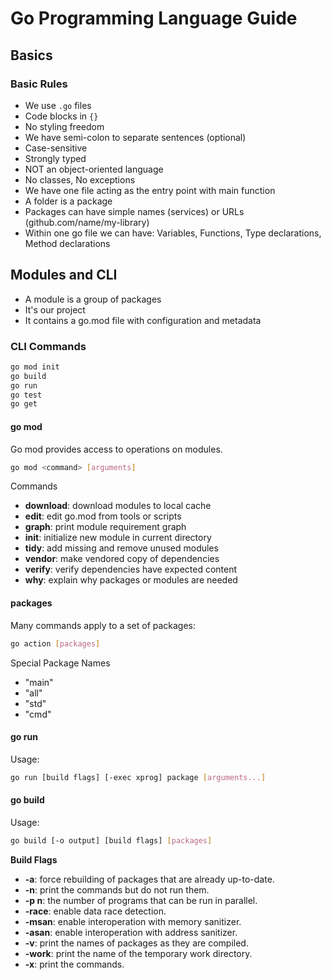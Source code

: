 # Go Programming Language Guide

## Basics

### Basic Rules

- We use `.go` files
- Code blocks in `{}`
- No styling freedom
- We have semi-colon to separate sentences (optional)
- Case-sensitive
- Strongly typed
- NOT an object-oriented language
- No classes, No exceptions
- We have one file acting as the entry point with main function
- A folder is a package
- Packages can have simple names (services) or URLs (github.com/name/my-library)
- Within one go file we can have: Variables, Functions, Type declarations, Method declarations

## Modules and CLI

- A module is a group of packages
- It's our project
- It contains a go.mod file with configuration and metadata

### CLI Commands

```bash
go mod init
go build
go run
go test
go get
```

#### go mod

Go mod provides access to operations on modules.

```bash
go mod <command> [arguments]
```

Commands

- **download**: download modules to local cache
- **edit**: edit go.mod from tools or scripts
- **graph**: print module requirement graph
- **init**: initialize new module in current directory
- **tidy**: add missing and remove unused modules
- **vendor**: make vendored copy of dependencies
- **verify**: verify dependencies have expected content
- **why**: explain why packages or modules are needed

#### packages

Many commands apply to a set of packages:

```bash
go action [packages]
```

Special Package Names

- "main"
- "all"
- "std"
- "cmd"

#### go run

Usage:

```bash
go run [build flags] [-exec xprog] package [arguments...]
```

#### go build

Usage:

```bash
go build [-o output] [build flags] [packages]
```

**Build Flags**

- **-a**: force rebuilding of packages that are already up-to-date.
- **-n**: print the commands but do not run them.
- **-p n**: the number of programs that can be run in parallel.
- **-race**: enable data race detection.
- **-msan**: enable interoperation with memory sanitizer.
- **-asan**: enable interoperation with address sanitizer.
- **-v**: print the names of packages as they are compiled.
- **-work**: print the name of the temporary work directory.
- **-x**: print the commands.
